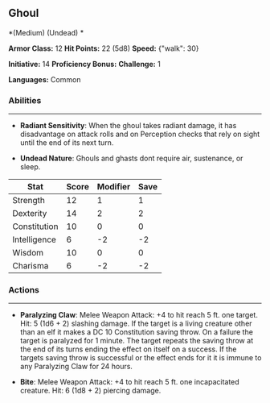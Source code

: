 ## Ghoul
*(Medium) (Undead) *

**Armor Class:** 12
**Hit Points:** 22 (5d8)
**Speed:** {"walk": 30}

**Initiative:** 14
**Proficiency Bonus:**
**Challenge:** 1

**Languages:** Common

### Abilities
 --- 
- **Radiant Sensitivity**: When the ghoul takes radiant damage, it has disadvantage on attack rolls and on Perception checks that rely on sight until the end of its next turn.

- **Undead Nature**: Ghouls and ghasts dont require air, sustenance, or sleep.



| Stat | Score | Modifier | Save |
| ---- | ---- | ---- | ---- |
| Strength | 12 | 1 | 1 |
| Dexterity | 14 | 2 | 2 |
| Constitution | 10 | 0 | 0 |
| Intelligence | 6 | -2 | -2 |
| Wisdom | 10 | 0 | 0 |
| Charisma | 6 | -2 | -2 |

### Actions
 --- 
- **Paralyzing Claw**: Melee Weapon Attack: +4 to hit  reach 5 ft.  one target. Hit: 5 (1d6 + 2) slashing damage. If the target is a living creature other than an elf  it makes a DC 10 Constitution saving throw. On a failure  the target is paralyzed for 1 minute. The target repeats the saving throw at the end of its turns  ending the effect on itself on a success. If the targets saving throw is successful or the effect ends for it  it is immune to any Paralyzing Claw for 24 hours.

- **Bite**: Melee Weapon Attack: +4 to hit  reach 5 ft.  one incapacitated creature. Hit: 6 (1d8 + 2) piercing damage.

